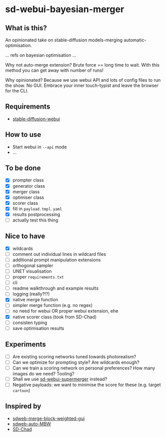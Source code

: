 # sd-webui-bayesian-merger

## What is this?

An opinionated take on stable-diffusion models-merging automatic-optimisation.

... refs on bayesian optimisation ...

Why not auto-merge extension? Brute force == long time to wait. With this method you can get away with <X> number of runs!

Why opinionated? Because we use webui API and lots of config files to run the show. No GUI. 
Embrace your inner touch-typist and leave the browser for the CLI.

## Requirements

- [stable-diffusion-webui](https://github.com/AUTOMATIC1111/stable-diffusion-webui)

## How to use

- Start webui in `--api` mode
- ...

## To be done

- [x] prompter class
- [x] generator class
- [x] merger class
- [x] optimiser class
- [x] scorer class
- [x] fill in `payload.tmpl.yaml`
- [x] results postprocessing
- [ ] actually test this thing

## Nice to have

- [x] wildcards
- [ ] comment out individual lines in wildcard files
- [ ] additional prompt manipulation extensions
- [ ] orthogonal sampler
- [ ] UNET visualisation
- [ ] proper `requirements.txt`
- [ ] cli
- [ ] readme walkthrough and example results
- [ ] logging (really?!?)
- [x] native merge function
- [ ] simpler merge function (e.g. no regex)
- [ ] no need for webui OR proper webui extension, ehe
- [x] native scorer class (took from SD-Chad)
- [ ] consisten typing
- [ ] save optimisation results

## Experiments

- [ ] Are existing scoring networks tuned towards photorealism?
- [ ] Can we optimize for prompting style? Are wildcards enough?
- [ ] Can we train a scoring network on personal preferences? How many images do we need? Tooling?
- [ ] Shall we use [sd-webui-supermerger](https://github.com/hako-mikan/sd-webui-supermerger) instead?
- [ ] Negative payloads: we want to minimise the score for these (e.g. target `cartoon`)

## Inspired by

- [sdweb-merge-block-weighted-gui](https://github.com/bbc-mc/sdweb-merge-block-weighted-gui)
- [sdweb-auto-MBW](https://github.com/Xerxemi/sdweb-auto-MBW)
- [SD-Chad](https://github.com/grexzen/SD-Chad.git)
